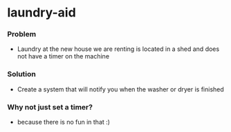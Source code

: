 # laundry-aid

### Problem
- Laundry at the new house we are renting is located in a shed and does not have a timer on the machine

### Solution
- Create a system that will notify you when the washer or dryer is finished

### Why not just set a timer?
- because there is no fun in that :)
